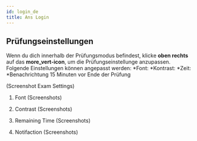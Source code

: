```yaml
---
id: login_de
title: Ans Login
---
```


## Prüfungseinstellungen

Wenn du dich innerhalb der Prüfungsmodus befindest, klicke **oben rechts** auf das **more_vert-icon**, um die Prüfungseinstellunge anzupassen. 
Folgende Einstellungen können angepasst werden:
*Font:
*Kontrast:
*Zeit:
*Benachrichtung 15 Minuten vor Ende der Prüfung

(Screenshot Exam Settings)

1. Font
(Screenshots)

1. Contrast
(Screenshots)

1. Remaining Time
(Screenshots)

1. Notifaction
(Screenshots)

